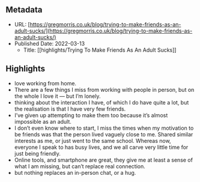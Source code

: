 ## Metadata
* URL: [https://gregmorris.co.uk/blog/trying-to-make-friends-as-an-adult-sucks/](https://gregmorris.co.uk/blog/trying-to-make-friends-as-an-adult-sucks/)
* Published Date: 2022-03-13
    * Title: [[highlights/Trying To Make Friends As An Adult Sucks]]

## Highlights
* love working from home.
* There are a few things I miss from working with people in person, but on the whole I love it — but I’m lonely.
* thinking about the interaction I have, of which I do have quite a lot, but the realisation is that I have very few friends.
* I’ve given up attempting to make them too because it’s almost impossible as an adult.
* I don’t even know where to start, I miss the times when my motivation to be friends was that the person lived vaguely close to me. Shared similar interests as me, or just went to the same school. Whereas now, everyone I speak to has busy lives, and we all carve very little time for just being friendly.
* Online tools, and smartphone are great, they give me at least a sense of what I am missing, but can’t replace real connection.
* but nothing replaces an in-person chat, or a hug.